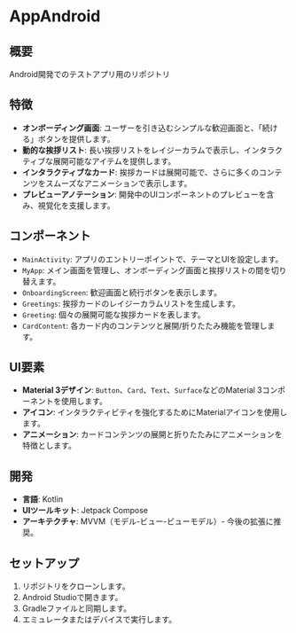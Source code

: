 # AppAndroid

## 概要
Android開発でのテストアプリ用のリポジトリ

## 特徴

- **オンボーディング画面**: ユーザーを引き込むシンプルな歓迎画面と、「続ける」ボタンを提供します。
- **動的な挨拶リスト**: 長い挨拶リストをレイジーカラムで表示し、インタラクティブな展開可能なアイテムを提供します。
- **インタラクティブなカード**: 挨拶カードは展開可能で、さらに多くのコンテンツをスムーズなアニメーションで表示します。
- **プレビューアノテーション**: 開発中のUIコンポーネントのプレビューを含み、視覚化を支援します。

## コンポーネント

- `MainActivity`: アプリのエントリーポイントで、テーマとUIを設定します。
- `MyApp`: メイン画面を管理し、オンボーディング画面と挨拶リストの間を切り替えます。
- `OnboardingScreen`: 歓迎画面と続行ボタンを表示します。
- `Greetings`: 挨拶カードのレイジーカラムリストを生成します。
- `Greeting`: 個々の展開可能な挨拶カードを表します。
- `CardContent`: 各カード内のコンテンツと展開/折りたたみ機能を管理します。

## UI要素

- **Material 3デザイン**: `Button`、`Card`、`Text`、`Surface`などのMaterial 3コンポーネントを使用します。
- **アイコン**: インタラクティビティを強化するためにMaterialアイコンを使用します。
- **アニメーション**: カードコンテンツの展開と折りたたみにアニメーションを特徴とします。

## 開発

- **言語**: Kotlin
- **UIツールキット**: Jetpack Compose
- **アーキテクチャ**: MVVM（モデル-ビュー-ビューモデル）- 今後の拡張に推奨。

## セットアップ

1. リポジトリをクローンします。
2. Android Studioで開きます。
3. Gradleファイルと同期します。
4. エミュレータまたはデバイスで実行します。
